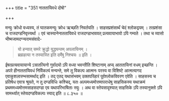 +++
title = "351 नाततायिवधे दोषो"

+++

मन्युः क्रोधो वध्यस्य, तं घातकमन्युः क्रोध ऋच्छति निवर्तयति । साहसप्रशंसार्थं चेदं श्लोकद्वयम् । तत्प्रशंसा च राजदण्डनिवृत्त्यर्था । एवं चास्यानेनाततायिवधे राजदण्डाभाववत् प्रत्यवायाभावो ऽपि गम्यते । तथा च व्यासो भीष्मजामदग्न्यरामसंवादे-



> यो हन्यात् समरे क्रुद्धो युद्ध्यन्तम् अपलायिनम् ।   
> ब्रह्महत्या न तस्यास्ति इति दर्मेषु निश्चयः ॥ इति ।

ईषत्प्रत्यवायायान्ये ऽत्रातत्यिनो गुर्वादयो ऽपि वध्या भवन्तीति शिष्टानाम् अप्य् आततायिनां वधम् इच्छन्ति । अपरे हीनाततायिवधं निर्विकल्पं मन्यन्ते, समे तु विकल्प आत्मनः परस्य वा विशिष्टे आत्मत्यागद एवाकुशलारम्भसामर्थाद् इति । तद् एतद् यथासंभवम् उक्तपरिहारं पूर्वश्लोकविवरण एवेति । साहसस्य च प्रतिषेध एवात्र श्रूयते, न तु दण्डविधिः कश्चिद्, यतः अल्पमध्यमोत्तमापराधेषु साहसिकस्य यथाक्रमं प्रथममध्यमोत्तमसाहसदण्डा एव यथापरिभाषिताः स्युः । अथ वा स्तेयसादृश्यात् साहसिके ऽपि तस्यानुक्तो ऽपि सामर्थ्यात् स्तेयदण्डविकल्पः स्याद् इति ॥ ८.३५० ॥
